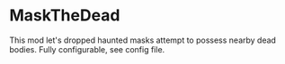 # MaskTheDead

This mod let's dropped haunted masks attempt to possess nearby dead bodies.
Fully configurable, see config file.
